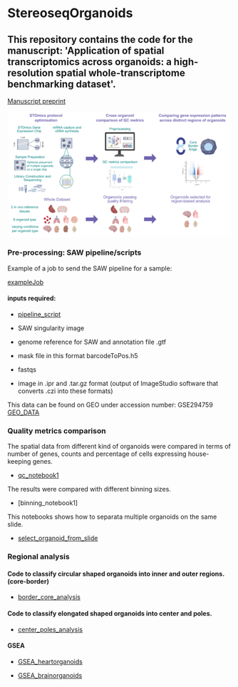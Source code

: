 # StereoseqOrganoids

## This repository contains the code for the manuscript: 'Application of spatial transcriptomics across organoids: a high-resolution spatial whole-transcriptome benchmarking dataset'.

[Manuscript preprint](https://www.biorxiv.org/content/10.1101/2025.05.04.651803v1)
<p align="center">
  <img src="schematic_cropped.png" alt="Summary plot" width="500"/>
</p>


### Pre-processing: SAW pipeline/scripts

Example of a job to send the SAW pipeline for a sample: 

  [exampleJob](https://github.com/Ramialison-Lab/StereoseqOrganoids/blob/main/run_stereopipeline_stitched_allsamples.sh)

#### inputs required: 

- [pipeline_script](https://github.com/Ramialison-Lab/StereoseqOrganoids/blob/main/stereoPipeline_v6.12.sh)
  
- SAW singularity image
  
- genome reference for SAW and annotation file .gtf
  
- mask file in this format barcodeToPos.h5
  
- fastqs
- image in .ipr and .tar.gz format (output of ImageStudio software that converts .czi into these formats)
  
This data can be found on GEO under accession number: GSE294759
[GEO_DATA](https://url.au.m.mimecastprotect.com/s/8oK3Cq717ycnrQ7giqCMcEkGoG?domain=ncnbi.nlm.nih.gov)
  
### Quality metrics comparison

The spatial data from different kind of organoids were compared in terms of number of genes, counts and percentage of cells expressing house-keeping genes. 

- [qc_notebook1](https://github.com/Ramialison-Lab/StereoseqOrganoids/blob/main/STOMICs_FIG1.ipynb)

The results were compared with different binning sizes.

- [binning_notebook1]

This notebooks shows how to separata multiple organoids on the same slide.

- [select_organoid_from_slide](https://github.com/Ramialison-Lab/StereoseqOrganoids/blob/main/separateorganoids.ipynb)
  
### Regional analysis

#### Code to classify circular shaped organoids into inner and outer regions. (core-border)

- [border_core_analysis](https://github.com/Ramialison-Lab/StereoseqOrganoids/blob/main/border_core_brainHD.ipynb)

#### Code to classify elongated shaped organoids into center and poles.

- [center_poles_analysis](https://github.com/Ramialison-Lab/StereoseqOrganoids/blob/main/dyno_DMK_VS_CTRL.html)

#### GSEA

- [GSEA_heartorganoids](https://github.com/Ramialison-Lab/StereoseqOrganoids/blob/main/GSEA_dyno_CTRL_DMK.ipynb)

- [GSEA_brainorganoids](https://github.com/Ramialison-Lab/StereoseqOrganoids/blob/main/GSEA_brain.ipynb)
